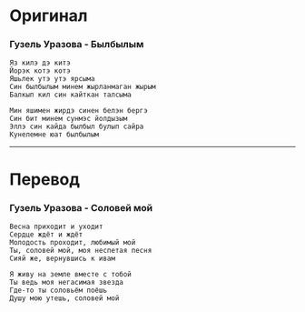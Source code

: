 # Оригинал

### Гузель Уразова - Былбылым

```
Яз килэ дэ китэ
Йорэк котэ котэ
Яшьлек утэ утэ ярсыма
Син былбылым минем жырланмаган жырым
Балкып кил син кайткан талсыма

Мин яшимен жирдэ синен белэн бергэ
Син бит минем сунмэс йолдызым
Эллэ син кайда былбыл булып сайра
Кунелемне юат былбылым
```

------

# Перевод

### Гузель Уразова - Соловей мой

```
Весна приходит и уходит
Сердце ждёт и ждёт
Молодость проходит, любимый мой
Ты, соловей мой, моя неспетая песня
Сияй же, вернувшись к ивам

Я живу на земле вместе с тобой
Ты ведь моя негасимая звезда
Где-то ты соловьём поёшь
Душу мою утешь, соловей мой
```